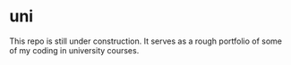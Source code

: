 # uni
This repo is still under construction. It serves as a rough portfolio of some of my coding in university courses.